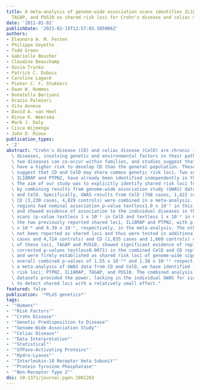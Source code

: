 ```yaml
---
title: A meta-analysis of genome-wide association scans identifies IL18RAP, PTPN2,
  TAGAP, and PUS10 as shared risk loci for Crohn's disease and celiac disease
date: '2011-01-01'
publishDate: '2021-02-15T12:57:03.505906Z'
authors:
- Eleonora A. M. Festen
- Philippe Goyette
- Todd Green
- Gabrielle Boucher
- Claudine Beauchamp
- Gosia Trynka
- Patrick C. Dubois
- Caroline Lagacé
- Pieter C. F. Stokkers
- Daan W. Hommes
- Donatella Barisani
- Orazio Palmieri
- Vito Annese
- David A. van Heel
- Rinse K. Weersma
- Mark J. Daly
- Cisca Wijmenga
- John D. Rioux
publication_types:
- '2'
abstract: "Crohn's disease (CD) and celiac disease (CelD) are chronic intestinal inflammatory\
  \ diseases, involving genetic and environmental factors in their pathogenesis. The\
  \ two diseases can co-occur within families, and studies suggest that CelD patients\
  \ have a higher risk to develop CD than the general population. These observations\
  \ suggest that CD and CelD may share common genetic risk loci. Two such shared loci,\
  \ IL18RAP and PTPN2, have already been identified independently in these two diseases.\
  \ The aim of our study was to explicitly identify shared risk loci for these diseases\
  \ by combining results from genome-wide association study (GWAS) datasets of CD\
  \ and CelD. Specifically, GWAS results from CelD (768 cases, 1,422 controls) and\
  \ CD (3,230 cases, 4,829 controls) were combined in a meta-analysis. Nine independent\
  \ regions had nominal association p-value textless1.0 x 10⁻⁵ in this meta-analysis\
  \ and showed evidence of association to the individual diseases in the original\
  \ scans (p-value textless 1 x 10⁻² in CelD and textless 1 x 10⁻³ in CD). These include\
  \ the two previously reported shared loci, IL18RAP and PTPN2, with p-values of 3.37\
  \ x 10⁻⁸ and 6.39 x 10⁻⁹, respectively, in the meta-analysis. The other seven had\
  \ not been reported as shared loci and thus were tested in additional CelD (3,149\
  \ cases and 4,714 controls) and CD (1,835 cases and 1,669 controls) cohorts. Two\
  \ of these loci, TAGAP and PUS10, showed significant evidence of replication (Bonferroni\
  \ corrected p-values textless0.0071) in the combined CelD and CD replication cohorts\
  \ and were firmly established as shared risk loci of genome-wide significance, with\
  \ overall combined p-values of 1.55 x 10⁻¹⁰ and 1.38 x 10⁻¹¹ respectively. Through\
  \ a meta-analysis of GWAS data from CD and CelD, we have identified four shared\
  \ risk loci: PTPN2, IL18RAP, TAGAP, and PUS10. The combined analysis of the two\
  \ datasets provided the power, lacking in the individual GWAS for single diseases,\
  \ to detect shared loci with a relatively small effect."
featured: false
publication: '*PLoS genetics*'
tags:
- '"Humans"'
- '"Risk Factors"'
- '"Crohn Disease"'
- '"Genetic Predisposition to Disease"'
- '"Genome-Wide Association Study"'
- '"Celiac Disease"'
- '"Data Interpretation"'
- '"Statistical"'
- '"GTPase-Activating Proteins"'
- '"Hydro-Lyases"'
- '"Interleukin-18 Receptor beta Subunit"'
- '"Protein Tyrosine Phosphatase"'
- '"Non-Receptor Type 2"'
doi: 10.1371/journal.pgen.1001283
---
```


